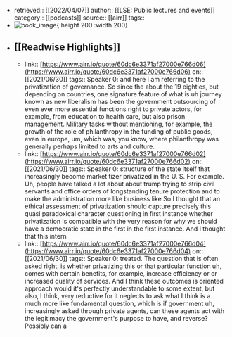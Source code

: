 - retrieved:: [[2022/04/07]]
  author:: [[LSE: Public lectures and events]]
  category:: [[podcasts]]
  source:: [[airr]]
  tags::
- ![book_image](https://www.lse.ac.uk/image-library/player/category/new-events-logo.xa05f9635.png){:height 200 :width 200}
- ## [[Readwise Highlights]]
	- link:: [https://www.airr.io/quote/60dc6e3371af27000e766d06](https://www.airr.io/quote/60dc6e3371af27000e766d06)
	  on:: [[2021/06/30]]
	  tags:: 
	  Speaker 0: and here I am referring to the privatization of governance. So since the about the 19 eighties, but depending on countries, one signature feature of what is uh journey known as new liberalism has been the government outsourcing of even ever more essential functions right to private actors, for example, from education to health care, but also prison management. Military tasks without mentioning, for example, the growth of the role of philanthropy in the funding of public goods, even in europe, um, which was, you know, where philanthropy was generally perhaps limited to arts and culture.
	- link:: [https://www.airr.io/quote/60dc6e3371af27000e766d02](https://www.airr.io/quote/60dc6e3371af27000e766d02)
	  on:: [[2021/06/30]]
	  tags:: 
	  Speaker 0: structure of the state itself that increasingly become market tizer privatized in the U. S. For example. Uh, people have talked a lot about about trump trying to strip civil servants and office orders of longstanding tenure protection and to make the administration more like business like So I thought that an ethical assessment of privatization should capture precisely this quasi paradoxical character questioning in first instance whether privatization is compatible with the very reason for why we should have a democratic state in the first in the first instance. And I thought that this intern
	- link:: [https://www.airr.io/quote/60dc6e3371af27000e766d04](https://www.airr.io/quote/60dc6e3371af27000e766d04)
	  on:: [[2021/06/30]]
	  tags:: 
	  Speaker 0: treated. The question that is often asked right, is whether privatizing this or that particular function uh, comes with certain benefits, for example, increase efficiency or or increased quality of services. And I think these outcomes is oriented approach would it's perfectly understandable to some extent, but also, I think, very reductive for it neglects to ask what I think is a much more like fundamental question, which is if government uh, increasingly asked through private agents, can these agents act with the legitimacy the government's purpose to have, and reverse? Possibly can a